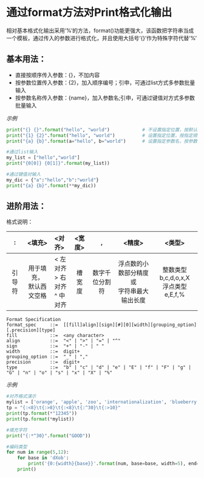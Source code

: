 # 通过format方法对Print格式化输出  
相对基本格式化输出采用‘%’的方法，format()功能更强大，该函数把字符串当成一个模板，通过传入的参数进行格式化，并且使用大括号‘{}’作为特殊字符代替‘%’  

## 基本用法：  
+ 直接按顺序传入参数：{}，不加内容  
+ 按参数位置传入参数：{2}，加入顺序编号；引申，可通过list方式多参数批量输入  
+ 按参数名称传入参数：{name}，加入参数名;引申，可通过键值对方式多参数批量输入  

*示例*  
```Python
print("{} {}".format("hello", "world")            # 不设置指定位置，按默认顺序
print("{1} {2}".format("hello", "world")          # 设置指定位置，按指定顺序输入
print("{a} {b}".format(a="hello", b="world")      # 设置指定参数名，按参数名输入

#通过list输入
my_list = ["hello","world"]
print("{0[0]} {0[1]}".format(my_list))

#通过键值对输入
my_dic = {"a":"hello","b":"world"}
print("{a} {b}".format(**my_dic))

```

## 进阶用法：  
格式说明：  

| : |<填充>|<对齐>|<宽度>| , |<精度>|<类型>|
|:----:|:-----------:|:--------|:---------:|:-----------:|:-----------------:|:---------------:|
|引导符|用于填充，<br>默认西文空格|< 左对齐 <br> > 右对齐 <br> ^ 中对齐|槽宽度|数字千位分割符|浮点数的小数部分精度或<br>字符串最大输出长度|整数类型b,c,d,o,x,X <br>浮点类型e,E,f,%|

```
Format Specification
format_spec     ::=  [[fill]align][sign][#][0][width][grouping_option][.precision][type]
fill            ::=  <any character>
align           ::=  "<" | ">" | "=" | "^"
sign            ::=  "+" | "-" | " "
width           ::=  digit+
grouping_option ::=  "_" | ","
precision       ::=  digit+
type            ::=  "b" | "c" | "d" | "e" | "E" | "f" | "F" | "g" | "G" | "n" | "o" | "s" | "x" | "X" | "%"  
```

*示例*  
```Python
#对齐格式演示
mylist = ['orange', 'apple', 'zoo', 'internationalization', 'blueberry']
tp = "{:<8}\t{:>8}\t{:<8}\t{:^30}\t{:>10}"
print(tp.format(*"12345"))
print(tp.format(*mylist))

#填充字符
print("{:*^30}".format("GOOD"))

#编码类型
for num in range(5,12):
    for base in 'dXob':
        print('{0:{width}{base}}'.format(num, base=base, width=5), end=' ')
    print()

```
